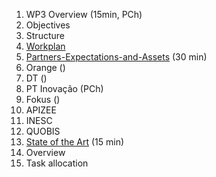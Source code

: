 1. WP3 Overview (15min, PCh)
  1. Objectives
  1. Structure
  1. [Workplan](https://github.com/reTHINK-project/core-framework/wiki/Phase-1-Workplan)
1. [Partners-Expectations-and-Assets](https://github.com/reTHINK-project/core-framework/wiki/Partners-Expectations-and-Assets) (30 min)
 1. Orange ()
 1. DT ()
 1. PT Inovação (PCh)
 1. Fokus ()
 1. APIZEE
 1. INESC
 1. QUOBIS
1. [State of the Art](../sota/sota.md) (15 min)
 1. Overview
 1. Task allocation
